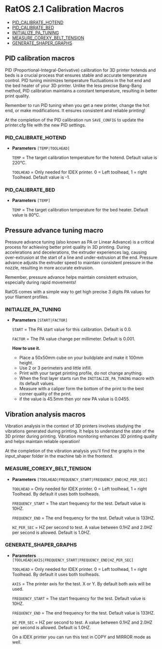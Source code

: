 # RatOS 2.1 Calibration Macros

- [PID_CALIBRATE_HOTEND](#pid_calibrate_hotend)
- [PID_CALIBRATE_BED](#pid_calibrate_bed)
- [INITIALIZE_PA_TUNING](#initialize_pa_tuning)
- [MEASURE_COREXY_BELT_TENSION](#measure_corexy_belt_tension)
- [GENERATE_SHAPER_GRAPHS](#generate_shaper_graphs)


## PID calibration macros

PID (Proportional-Integral-Derivative) calibration for 3D printer hotends and beds is a crucial process that ensures stable and accurate temperature control. PID tuning minimizes temperature fluctuations in the hot end and the bed heater of your 3D printer. Unlike the less precise Bang-Bang method, PID calibration maintains a constant temperature, resulting in better print quality. 

Remember to run PID tuning when you get a new printer, change the hot end, or make modifications. It ensures consistent and reliable printing!

At the completion of the PID calibration run `SAVE_CONFIG` to update the printer.cfg file with the new PID settings.

### PID_CALIBRATE_HOTEND
- **Parameters** `[TEMP|TOOLHEAD]`

	`TEMP` = The target calibration temperature for the hotend. Default value is 220°C.

	`TOOLHEAD` = Only needed for IDEX printer. 0 = Left toolhead, 1 = right Toolhead. Default value is -1.

### PID_CALIBRATE_BED
- **Parameters** `[TEMP]`

	`TEMP` = The target calibration temperature for the bed heater. Default value is 80°C.


## Pressure advance tuning macro

Pressure advance tuning (also known as PA or Linear Advance) is a critical process for achieving better print quality in 3D printing. During accelerations and decelerations, the extruder experiences lag, causing over-extrusion at the start of a line and under-extrusion at the end. Pressure advance adjusts the extruder speed to maintain consistent pressure in the nozzle, resulting in more accurate extrusion.

Remember, pressure advance helps maintain consistent extrusion, especially during rapid movements! 

RatOS comes with a simple way to get high precise 3 digits PA values for your filament profiles.

### INITIALIZE_PA_TUNING
- **Parameters** `[START|FACTOR]`

	`START` = The PA start value for this calibration. Default is 0.0.

	`FACTOR` = The PA value change per millimeter.  Default is 0.001.

	**How to use it.**
	- Place a 50x50mm cube on your buildplate and make it 100mm height.
	- Use 2 or 3 perimeters and little infill.
	- Print with your target printing profile, do not change anything.
	- When the first layer starts run the `INITIALIZE_PA_TUNING` macro with its default values.
	- Measure with a caliper form the bottom of the print to the best corner quality of the print.
	- if the value is 45.5mm then yor new PA value is 0.0455.


## Vibration analysis macros

Vibration analysis in the context of 3D printers involves studying the vibrations generated during printing. It helps to understand the state of the 3D printer during printing. Vibration monitoring enhances 3D printing quality and helps maintain reliable operation! 

At the completion of the vibration analysis you'll find the graphs in the input_shaper folder in the machine tab in the frontend.

### MEASURE_COREXY_BELT_TENSION
- **Parameters** `[TOOLHEAD|FREQUENCY_START|FREQUENCY_END|HZ_PER_SEC]`

	`TOOLHEAD` = Only needed for IDEX printer. 0 = Left toolhead, 1 = right Toolhead. By default it uses both toolheads.

	`FREQUENCY_START` = The start frequency for the test. Default value is 10HZ.

	`FREQUENCY_END` = The end frequency for the test. Default value is 133HZ.

	`HZ_PER_SEC` = HZ per second to test. A value between 0.1HZ and 2.0HZ per second is allowed. Default is 1.0HZ.

### GENERATE_SHAPER_GRAPHS
- **Parameters** `[TOOLHEAD|AXIS|FREQUENCY_START|FREQUENCY_END|HZ_PER_SEC]`

	`TOOLHEAD` = Only needed for IDEX printer. 0 = Left toolhead, 1 = right Toolhead. By default it uses both toolheads.

	`AXIS` = The printer axis for the test. X or Y. By default both axis will be used.

	`FREQUENCY_START` = The start frequency for the test. Default value is 10HZ.

	`FREQUENCY_END` = The end frequency for the test. Default value is 133HZ.

	`HZ_PER_SEC` = HZ per second to test. A value between 0.1HZ and 2.0HZ per second is allowed. Default is 1.0HZ.

	On a IDEX printer you can run this test in COPY and MIRROR mode as well. 
